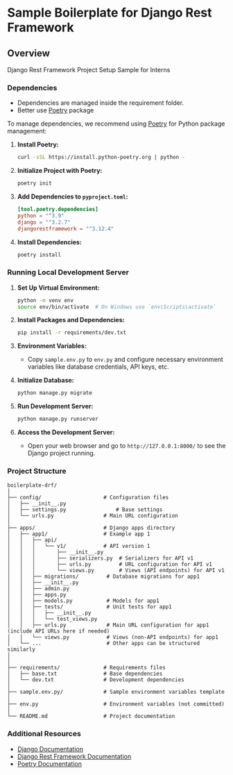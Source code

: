 
# Sample Boilerplate for Django Rest Framework

## Overview
Django Rest Framework Project Setup Sample for Interns

### Dependencies
 - Dependencies are managed inside the requirement folder.
 - Better use  [Poetry](https://python-poetry.org/) package

To manage dependencies, we recommend using [Poetry](https://python-poetry.org/) for Python package management:

1. **Install Poetry:**
   ```bash
   curl -sSL https://install.python-poetry.org | python -
   ```

2. **Initialize Project with Poetry:**
   ```bash
   poetry init
   ```

3. **Add Dependencies to `pyproject.toml`:**
   ```toml
   [tool.poetry.dependencies]
   python = "^3.9"
   django = "^3.2.7"
   djangorestframework = "^3.12.4"
   ```

4. **Install Dependencies:**
   ```bash
   poetry install
   ```

### Running Local Development Server

1. **Set Up Virtual Environment:**
   ```bash
   python -m venv env
   source env/bin/activate  # On Windows use `env\Scripts\activate`
   ```

2. **Install Packages and Dependencies:**
   ```bash
   pip install -r requirements/dev.txt
   ```

3. **Environment Variables:**
   - Copy `sample.env.py` to `env.py` and configure necessary environment variables like database credentials, API keys, etc.

4. **Initialize Database:**
   ```bash
   python manage.py migrate
   ```

5. **Run Development Server:**
   ```bash
   python manage.py runserver
   ```

6. **Access the Development Server:**
   - Open your web browser and go to `http://127.0.0.1:8000/` to see the Django project running.

### Project Structure

```
boilerplate-drf/
│
├── config/                    # Configuration files
│   ├── __init__.py
│   ├── settings.py                # Base settings
│   └── urls.py                # Main URL configuration
│
├── apps/                      # Django apps directory
│   ├── app1/                  # Example app 1
│   │   ├── api/
│   │   │   └── v1/            # API version 1
│   │   │       ├── __init__.py
│   │   │       ├── serializers.py  # Serializers for API v1
│   │   │       ├── urls.py         # URL configuration for API v1
│   │   │       └── views.py        # Views (API endpoints) for API v1
│   │   ├── migrations/         # Database migrations for app1
│   │   ├── __init__.py
│   │   ├── admin.py
│   │   ├── apps.py
│   │   ├── models.py           # Models for app1
│   │   ├── tests/              # Unit tests for app1
│   │   │   ├── __init__.py
│   │   │   └── test_views.py
│   │   ├── urls.py             # Main URL configuration for app1 (include API URLs here if needed)
│   │   └── views.py            # Views (non-API endpoints) for app1
│   └── ...                     # Other apps can be structured similarly
│
│
├── requirements/              # Requirements files
│   ├── base.txt               # Base dependencies
│   └── dev.txt                # Development dependencies
│
├── sample.env.py/             # Sample environment variables template
│   
├── env.py                     # Environment variables (not committed)
│
└── README.md                  # Project documentation

```

### Additional Resources

- [Django Documentation](https://docs.djangoproject.com/en/stable/)
- [Django Rest Framework Documentation](https://www.django-rest-framework.org/)
- [Poetry Documentation](https://python-poetry.org/docs/)
